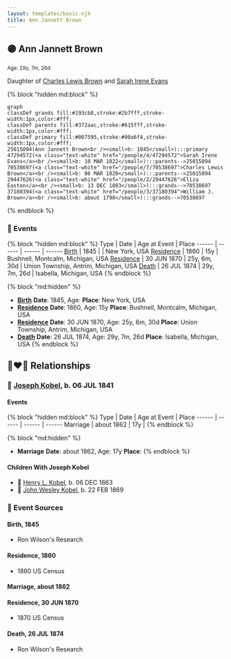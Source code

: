 ```yaml
---
layout: templates/basic.njk
title: Ann Jannett Brown
---
```

## 🟣 Ann Jannett Brown
<small>Age: 29y, 7m, 26d</small>

Daughter of [Charles Lewis Brown](/people/7/70538697) and [Sarah Irene Evans](/people/4/47294572)

{% block "hidden md:block" %}
```mermaid
graph
classDef grands fill:#193cb8,stroke:#2b7fff,stroke-width:1px,color:#fff;
classDef parents fill:#372aac,stroke:#615fff,stroke-width:1px,color:#fff;
classDef primary fill:#007595,stroke:#00a6f4,stroke-width:1px,color:#fff;
25015094(Ann Jannett Brown<br /><small>b: 1845</small>):::primary
47294572(<a class="text-white" href="/people/4/47294572">Sarah Irene Evans</a><br /><small>b: 10 MAR 1822</small>):::parents-->25015094
70538697(<a class="text-white" href="/people/7/70538697">Charles Lewis Brown</a><br /><small>b: 06 MAR 1820</small>):::parents-->25015094
29447626(<a class="text-white" href="/people/2/29447626">Eliza Easton</a><br /><small>b: 13 DEC 1803</small>):::grands-->70538697
37180394(<a class="text-white" href="/people/3/37180394">William J. Brown</a><br /><small>b: about 1798</small>):::grands-->70538697
```
{% endblock %}

### 📆 Events

{% block "hidden md:block" %}
Type | Date | Age at Event | Place
------ | ------ | ------ | ------
[Birth](#event-event-3) | 1845 |  | New York, USA
[Residence](#event-event-0) | 1860 | 15y | Bushnell, Montcalm, Michigan, USA
[Residence](#event-event-1) | 30 JUN 1870 | 25y, 6m, 30d | Union Township, Antrim, Michigan, USA
[Death](#event-event-6) | 26 JUL 1874 | 29y, 7m, 26d | Isabella, Michigan, USA
{% endblock %}

{% block "md:hidden" %}
- **[Birth](#event-event-3)**
**Date**: 1845, Age:
**Place**: New York, USA
- **[Residence](#event-event-0)**
**Date**: 1860, Age: 15y
**Place**: Bushnell, Montcalm, Michigan, USA
- **[Residence](#event-event-1)**
**Date**: 30 JUN 1870, Age: 25y, 6m, 30d
**Place**: Union Township, Antrim, Michigan, USA
- **[Death](#event-event-6)**
**Date**: 26 JUL 1874, Age: 29y, 7m, 26d
**Place**: Isabella, Michigan, USA
{% endblock %}

## 👩‍❤️‍👨 Relationships

### 🔵 [Joseph Kobel](/people/4/44694656), b. 06 JUL 1841

#### Events

{% block "hidden md:block" %}
Type | Date | Age at Event | Place
------ | ------ | ------ | ------
Marriage | about 1862 | 17y |
{% endblock %}

{% block "md:hidden" %}
- **Marriage**
**Date**: about 1862, Age: 17y
**Place**:
{% endblock %}

#### Children With Joseph Kobel
* 🔵 [Henry L. Kobel](/people/6/66319774), b. 06 DEC 1863
* 🔵 [John Wesley Kobel](/people/2/24649136), b. 22 FEB 1869
### 📰 Event Sources

#### <a id="event-event-3"></a> Birth, 1845
* Ron Wilson's Research

#### <a id="event-event-0"></a> Residence, 1860
* 1860 US Census

#### <a id="event-family-0-event-0"></a> Marriage, about 1862

#### <a id="event-event-1"></a> Residence, 30 JUN 1870
* 1870 US Census
#### <a id="event-event-6"></a> Death, 26 JUL 1874
* Ron Wilson's Research
